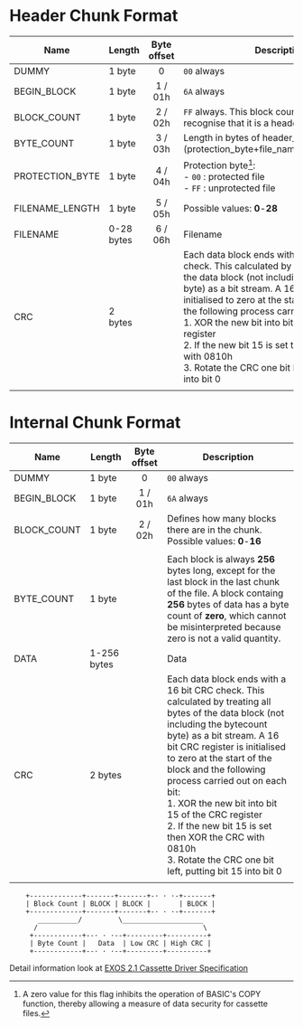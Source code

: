 # Header Chunk Format

| Name            | Length     | Byte offset | Description                                                                                                                                                                                                                                                                                                                                                                                                                                                        |
| --------------- | ---------- |:-----------:| ------------------------------------------------------------------------------------------------------------------------------------------------------------------------------------------------------------------------------------------------------------------------------------------------------------------------------------------------------------------------------------------------------------------------------------------------------------------ |
| DUMMY           | 1 byte     |      0      | `00` always                                                                                                                                                                                                                                                                                                                                                                                                                                                        |
| BEGIN_BLOCK     | 1 byte     |   1 / 01h   | `6A` always                                                                                                                                                                                                                                                                                                                                                                                                                                                        |
| BLOCK_COUNT     | 1 byte     |   2 / 02h   | `FF` always. This block count is used to recognise that it is a header chunk                                                                                                                                                                                                                                                                                                                                                                                       |
| BYTE_COUNT      | 1 byte     |   3 / 03h   | Length in bytes of header_block=(protection_byte+file_name_length+filename)                                                                                                                                                                                                                                                                                                                                                                                        |
| PROTECTION_BYTE | 1 byte     |   4 / 04h   | Protection byte[^1]:<br>- `00` : protected file<br>- `FF` : unprotected file                                                                                                                                                                                                                                                                                                                                                                                           |
| FILENAME_LENGTH | 1 byte     |   5 / 05h   | Possible values: **0**-**28**                                                                                                                                                                                                                                                                                                                                                                                                                                      |
| FILENAME        | 0-28 bytes |   6 / 06h   | Filename                                                                                                                                                                                                                                                                                                                                                                                                                                                           |
| CRC             | 2 bytes    |             | Each data block ends with a 16 bit CRC check. This calculated by treating all bytes of the data block (not including the byte­count byte) as a bit stream. A 16 bit CRC register is initialised to zero at the start of the block and the following process carried out on each bit:<br>1. XOR the new bit into bit 15 of the CRC register<br>2. If the new bit 15 is set then XOR the CRC with 0810h<br>3. Rotate the CRC one bit left, putting bit 15 into bit 0 |
|                 |            |             |                                                                                                                                                                                                                                                                                                                                                                                                                                                                    |

[^1]: A zero value for this flag inhibits the operation of BASIC's COPY function, thereby allowing a measure of data security for cassette files.

# Internal Chunk Format

| Name        | Length      | Byte offset | Description                                                                                                                                                                                                                                                                                                                                                                                                                                                        |
| ----------- | ----------- |:-----------:| ------------------------------------------------------------------------------------------------------------------------------------------------------------------------------------------------------------------------------------------------------------------------------------------------------------------------------------------------------------------------------------------------------------------------------------------------------------------ |
| DUMMY       | 1 byte      |      0      | `00` always                                                                                                                                                                                                                                                                                                                                                                                                                                                        |
| BEGIN_BLOCK | 1 byte      |   1 / 01h   | `6A` always                                                                                                                                                                                                                                                                                                                                                                                                                                                        |
| BLOCK_COUNT | 1 byte      |   2 / 02h   | Defines how many blocks there are in the chunk. Possible values: **0**-**16**                                                                                                                                                                                                                                                                                                                                                                                      |
|             |             |             |                                                                                                                                                                                                                                                                                                                                                                                                                                                                    |
| BYTE_COUNT  | 1 byte      |             | Each block is always **256** bytes long, except for the last block in the last chunk of the file. A block containg **256** bytes of data has a byte count of **zero**, which cannot be misinterpreted because zero is not a valid quantity.                                                                                                                                                                                                                        |
| DATA        | 1-256 bytes |             | Data                                                                                                                                                                                                                                                                                                                                                                                                                                                               |
| CRC         | 2 bytes     |             | Each data block ends with a 16 bit CRC check. This calculated by treating all bytes of the data block (not including the byte­count byte) as a bit stream. A 16 bit CRC register is initialised to zero at the start of the block and the following process carried out on each bit:<br>1. XOR the new bit into bit 15 of the CRC register<br>2. If the new bit 15 is set then XOR the CRC with 0810h<br>3. Rotate the CRC one bit left, putting bit 15 into bit 0 |
|             |             |             |                                                                                                                                                                                                                                                                                                                                                                                                                                                                    |


```
    +-------------+-------+-------+-· · ·-+-------+
    | Block Count | BLOCK | BLOCK |       | BLOCK |
    +-------------+-------+-------+-· · ·-+-------+
       __________/         \____________________
      /                                         \
     +------------+--· · ·--+---------+----------+
     | Byte Count |   Data  | Low CRC | High CRC |
     +------------+--· · ·--+---------+----------+
```

Detail information look at [EXOS 2.1 Cassette Driver Specification](http://ep.homeserver.hu/Dokumentacio/Konyvek/EXOS_2.1_technikal_information/exos/cassette/Ch6.html)